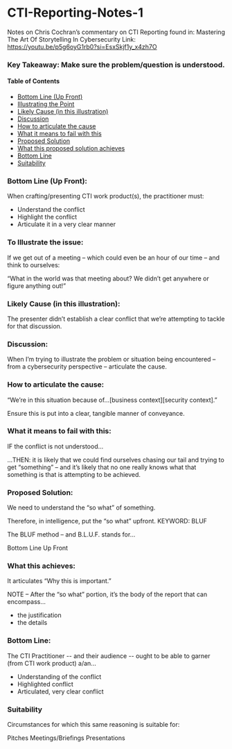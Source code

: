 # CTI-Reporting-Notes-1
Notes on Chris Cochran’s commentary on CTI Reporting
found in: Mastering The Art Of Storytelling In Cybersecurity 
Link: https://youtu.be/p5g6oyG1rb0?si=EsxSkjf1y_x4zh7O

### Key Takeaway: Make sure the problem/question is understood.  

<h4>Table of Contents</h4>

- [Bottom Line (Up Front)](https://github.com/reachchrisyoung/CTI-Reporting-Notes-1/tree/main?tab=readme-ov-file#key-takeaway-make-sure-the-problemquestion-is-understood)
- [Illustrating the Point](https://github.com/reachchrisyoung/CTI-Reporting-Notes-1/tree/main?tab=readme-ov-file#bottom-line-up-front)
- [Likely Cause (in this illustration)](https://github.com/reachchrisyoung/CTI-Reporting-Notes-1/tree/main?tab=readme-ov-file#-to-illustrate-the-issue-)
- [Discussion](https://github.com/reachchrisyoung/CTI-Reporting-Notes-1/tree/main?tab=readme-ov-file#likely-cause-in-this-illustration)
- [How to articulate the cause](https://github.com/reachchrisyoung/CTI-Reporting-Notes-1/tree/main?tab=readme-ov-file#discussion)
- [What it means to fail with this](https://github.com/reachchrisyoung/CTI-Reporting-Notes-1/tree/main?tab=readme-ov-file#how-to-articulate-the-cause)
- [Proposed Solution](https://github.com/reachchrisyoung/CTI-Reporting-Notes-1/tree/main?tab=readme-ov-file#what-it-means-to-fail-with-this)
- [What this proposed solution achieves](https://github.com/reachchrisyoung/CTI-Reporting-Notes-1/tree/main?tab=readme-ov-file#what-this-achieves)
- [Bottom Line](https://github.com/reachchrisyoung/CTI-Reporting-Notes-1/tree/main?tab=readme-ov-file#bottom-line)
- [Suitability](https://github.com/reachchrisyoung/CTI-Reporting-Notes-1/tree/main?tab=readme-ov-file#suitability)


### Bottom Line (Up Front):

When crafting/presenting CTI work product(s), the practitioner must:

+ Understand the conflict
+ Highlight the conflict
+ Articulate it in a very clear manner

<h3> To Illustrate the issue: </h3>

If we get out of a meeting – which could even be an hour of our time – and think to ourselves: 

“What in the world was that meeting about?  We didn’t get anywhere or figure anything out!”

### Likely Cause (in this illustration):

The presenter didn’t establish a clear conflict that we’re attempting to tackle for that discussion.

### Discussion:

When I’m trying to illustrate the problem or situation being encountered – from a cybersecurity perspective – articulate the cause.

### How to articulate the cause:

“We’re in this situation because of…[business context][security context].”

Ensure this is put into a clear, tangible manner of conveyance. 

### What it means to fail with this:

IF the conflict is not understood…

…THEN: it is likely that we could find ourselves chasing our tail and trying to get “something” – and it’s likely that no one really knows what that something is that is attempting to be achieved.


### Proposed Solution:

We need to understand the “so what” of something.  

Therefore, in intelligence, put the “so what” upfront.  KEYWORD: BLUF

The BLUF method – and B.L.U.F. stands for…

Bottom
Line
Up
Front

### What this achieves:

It articulates “Why this is important.” 


NOTE – After the “so what” portion, it’s the body of the report that can encompass…

+ the justification
+ the details

### Bottom Line:

The CTI Practitioner -- and their audience -- ought to be able to garner (from CTI work product) a/an...

+ Understanding of the conflict
+ Highlighted conflict
+ Articulated, very clear conflict

### Suitability

Circumstances for which this same reasoning is suitable for:

Pitches
Meetings/Briefings
Presentations
